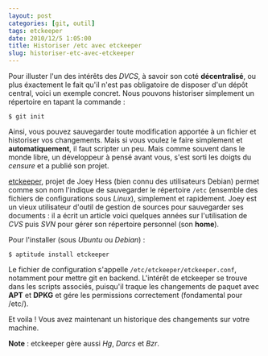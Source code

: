 ```yaml
---
layout: post
categories: [git, outil]
tags: etckeeper
date: 2010/12/5 1:05:00
title: Historiser /etc avec etckeeper
slug: historiser-etc-avec-etckeeper
---
```


Pour illuster l'un des intérêts des *DVCS*, à savoir son coté **décentralisé**, ou plus éxactement le fait qu'il n'est pas obligatoire de disposer d'un dépôt central, voici un exemple concret. Nous pouvons historiser simplement un répertoire en tapant la commande :

    $ git init

Ainsi, vous pouvez sauvegarder toute modification apportée à un fichier et historiser vos changements. Mais si vous voulez le faire simplement et **automatiquement**, il faut scripter un peu. Mais comme souvent dans le monde libre, un développeur à pensé avant vous, s'est sorti les doigts du *censure* et a publié son projet.

[etckeeper](http://kitenet.net/~joey/code/etckeeper/), projet de Joey Hess (bien connu des utilisateurs Debian) permet comme son nom l'indique de sauvegarder le répertoire `/etc` (ensemble des fichiers de configurations sous *Linux*), simplement et rapidement. Joey est un vieux utilisateur d'outil de gestion de sources pour sauvegarder ses documents : il a écrit un article voici quelques années sur l'utilisation de *CVS* puis *SVN* pour gérer son répertoire personnel (son **home**).

Pour l'installer (sous *Ubuntu* ou *Debian*) :

    $ aptitude install etckeeper

Le fichier de configuration s'appelle `/etc/etckeeper/etckeeper.conf`, notamment pour mettre git en backend. L'intérêt de etckeeper se trouve dans les scripts associés, puisqu'il traque les changements de paquet avec **APT** et **DPKG** et gére les permissions correctement (fondamental pour /etc/).

Et voila ! Vous avez maintenant un historique des changements sur votre machine.

**Note** : etckeeper gère aussi *Hg*, *Darcs* et *Bzr*.
